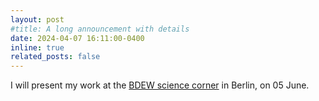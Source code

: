 ```yaml
---
layout: post
#title: A long announcement with details
date: 2024-04-07 16:11:00-0400
inline: true
related_posts: false
---
```


I will present my work at the <a href="https://www.bdew-kongress.de/nachwuchs/science-corner/">BDEW science corner</a> in Berlin, on 05 June.

